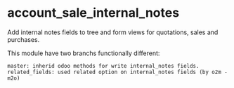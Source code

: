 # account_sale_internal_notes
 Add internal notes fields to tree and form views for quotations, sales and purchases.

This module have two branchs functionally different:

    master: inherid odoo methods for write internal_notes fields.
    related_fields: used related option on internal_notes fields (by o2m - m2o)
